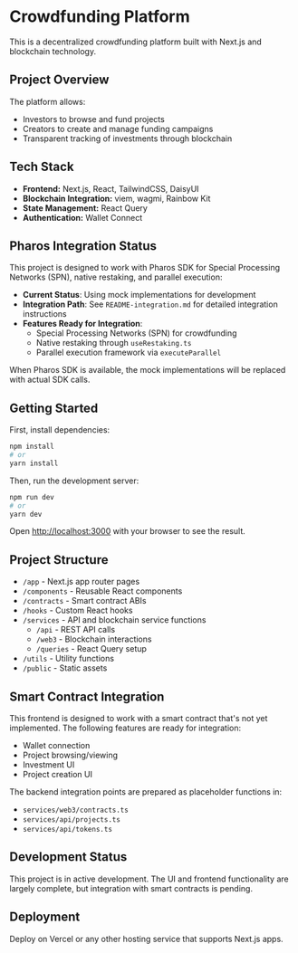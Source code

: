 # Crowdfunding Platform

This is a decentralized crowdfunding platform built with Next.js and blockchain technology.

## Project Overview

The platform allows:

- Investors to browse and fund projects
- Creators to create and manage funding campaigns
- Transparent tracking of investments through blockchain

## Tech Stack

- **Frontend:** Next.js, React, TailwindCSS, DaisyUI
- **Blockchain Integration:** viem, wagmi, Rainbow Kit
- **State Management:** React Query
- **Authentication:** Wallet Connect

## Pharos Integration Status

This project is designed to work with Pharos SDK for Special Processing Networks (SPN), native restaking, and parallel execution:

- **Current Status**: Using mock implementations for development
- **Integration Path**: See `README-integration.md` for detailed integration instructions
- **Features Ready for Integration**:
  - Special Processing Networks (SPN) for crowdfunding
  - Native restaking through `useRestaking.ts`
  - Parallel execution framework via `executeParallel`

When Pharos SDK is available, the mock implementations will be replaced with actual SDK calls.

## Getting Started

First, install dependencies:

```bash
npm install
# or
yarn install
```

Then, run the development server:

```bash
npm run dev
# or
yarn dev
```

Open [http://localhost:3000](http://localhost:3000) with your browser to see the result.

## Project Structure

- `/app` - Next.js app router pages
- `/components` - Reusable React components
- `/contracts` - Smart contract ABIs
- `/hooks` - Custom React hooks
- `/services` - API and blockchain service functions
  - `/api` - REST API calls
  - `/web3` - Blockchain interactions
  - `/queries` - React Query setup
- `/utils` - Utility functions
- `/public` - Static assets

## Smart Contract Integration

This frontend is designed to work with a smart contract that's not yet implemented. The following features are ready for integration:

- Wallet connection
- Project browsing/viewing
- Investment UI
- Project creation UI

The backend integration points are prepared as placeholder functions in:

- `services/web3/contracts.ts`
- `services/api/projects.ts`
- `services/api/tokens.ts`

## Development Status

This project is in active development. The UI and frontend functionality are largely complete, but integration with smart contracts is pending.

## Deployment

Deploy on Vercel or any other hosting service that supports Next.js apps.
